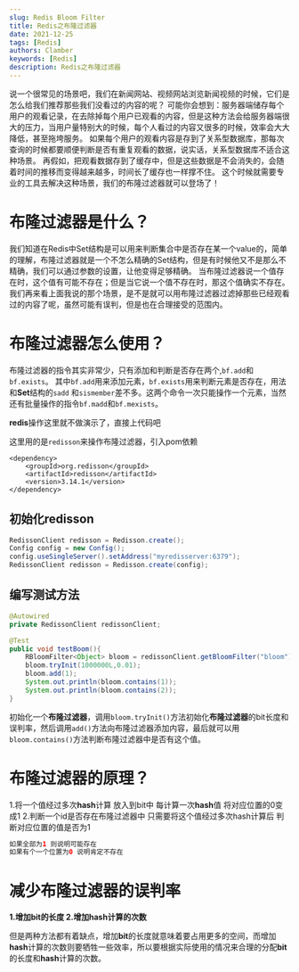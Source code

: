 ```yaml
---
slug: Redis Bloom Filter
title: Redis之布隆过滤器
date: 2021-12-25
tags: [Redis]
authors: Clamber
keywords: [Redis]
description: Redis之布隆过滤器
---
```


说一个很常见的场景吧，我们在新闻网站、视频网站浏览新闻视频的时候，它们是怎么给我们推荐那些我们没看过的内容的呢？
可能你会想到：服务器端储存每个用户的观看记录，在去除掉每个用户已观看的内容，但是这种方法会给服务器端很大的压力，当用户量特别大的时候，每个人看过的内容又很多的时候，效率会大大降低，甚至拖垮服务。
如果每个用户的观看内容是存到了关系型数据库，那每次查询的时候都要顺便判断是否有重复观看的数据，说实话，关系型数据库不适合这种场景。
再假如，把观看数据存到了缓存中，但是这些数据是不会消失的，会随着时间的推移而变得越来越多，时间长了缓存也一样撑不住。
这个时候就需要专业的工具去解决这种场景，我们的布隆过滤器就可以登场了！

<!-- truncate -->

# 布隆过滤器是什么？

我们知道在Redis中Set结构是可以用来判断集合中是否存在某一个value的，简单的理解，布隆过滤器就是一个不怎么精确的Set结构，但是有时候他又不是那么不精确，我们可以通过参数的设置，让他变得足够精确。
当布隆过滤器说一个值存在时，这个值有可能不存在；但是当它说一个值不存在时，那这个值确实不存在。
我们再来看上面我说的那个场景，是不是就可以用布隆过滤器过滤掉那些已经观看过的内容了呢，虽然可能有误判，但是也在合理接受的范围内。

# 布隆过滤器怎么使用？

布隆过滤器的指令其实非常少，只有添加和判断是否存在两个,`bf.add`和`bf.exists`。
其中`bf.add`用来添加元素，`bf.exists`用来判断元素是否存在，用法和**Set**结构的`sadd`
和`sismember`差不多。这两个命令一次只能操作一个元素，当然还有批量操作的指令`bf.madd`和`bf.mexists`。

**redis**操作这里就不做演示了，直接上代码吧

这里用的是`redisson`来操作布隆过滤器，引入pom依赖

	<dependency>
		<groupId>org.redisson</groupId>
		<artifactId>redisson</artifactId>
		<version>3.14.1</version>
	</dependency>

## 初始化redisson

```java
RedissonClient redisson = Redisson.create();
Config config = new Config();
config.useSingleServer().setAddress("myredisserver:6379");
RedissonClient redisson = Redisson.create(config);
```

## 编写测试方法

```java
@Autowired
private RedissonClient redissonClient;

@Test
public void testBoom(){
	RBloomFilter<Object> bloom = redissonClient.getBloomFilter("bloom");
	bloom.tryInit(1000000L,0.01);
	bloom.add(1);
	System.out.println(bloom.contains(1));
	System.out.println(bloom.contains(2));
}
```

初始化一个**布隆过滤器**，调用`bloom.tryInit()`方法初始化**布隆过滤器**的bit长度和误判率，然后调用`add()`方法向布隆过滤器添加内容，最后就可以用`bloom.contains()`方法判断布隆过滤器中是否有这个值。

# 布隆过滤器的原理？
1.将一个值经过多次**hash**计算 放入到bit中 每计算一次**hash**值 将对应位置的0变成1
2.判断一个id是否存在布隆过滤器中 只需要将这个值经过多次hash计算后 判断对应位置的值是否为1 

```java
如果全部为1 则说明可能存在
如果有个一个位置为0 说明肯定不存在
```
# 减少布隆过滤器的误判率


**1.增加bit的长度
2.增加hash计算的次数**

但是两种方法都有着缺点，增加**bit**的长度就意味着要占用更多的空间，而增加**hash**计算的次数则要牺牲一些效率，所以要根据实际使用的情况来合理的分配**bit**的长度和**hash**计算的次数。